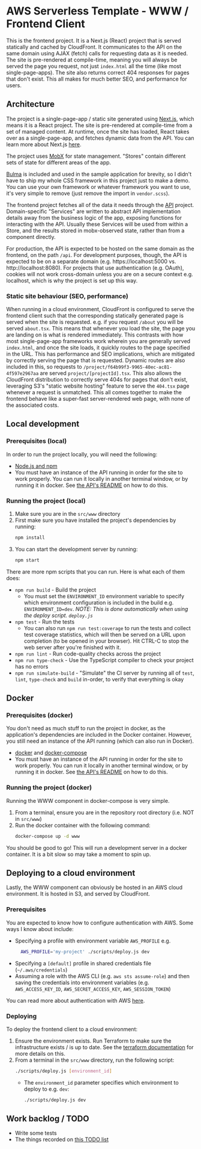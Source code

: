 # AWS Serverless Template - WWW / Frontend Client

This is the frontend project. It is a Next.js (React) project that is served statically and cached by CloudFront. It communicates to the API on the same domain using AJAX (fetch) calls for requesting data as it is needed. The site is pre-rendered at compile-time, meaning you will always be served the page you request, not just `index.html` all the time (like most single-page-apps). The site also returns correct 404 responses for pages that don't exist. This all makes for much better SEO, and performance for users.

## Architecture

The project is a single-page-app / static site generated using [Next.js](https://github.com/vercel/next.js/), which means it is a React project. The site is pre-rendered at compile-time from a set of managed content. At runtime, once the site has loaded, React takes over as a single-page-app, and fetches dynamic data from the API. You can learn more about Next.js [here](https://nextjs.org/).

The project uses [MobX](https://mobx.js.org/README.html) for state management. "Stores" contain different sets of state for different areas of the app.

[Bulma](https://bulma.io/) is included and used in the sample application for brevity, so I didn't have to ship my whole CSS framework in this project just to make a demo. You can use your own framework or whatever framework you want to use, it's very simple to remove (just remove the import in `vendor.scss`).

The frontend project fetches all of the data it needs through the [API](../api/README.md) project. Domain-specific "Services" are written to abstract API implementation details away from the business logic of the app, exposing functions for interacting with the API. Usually these Services will be used from within a Store, and the results stored in mobx-observed state, rather than from a component directly.

For production, the API is expected to be hosted on the same domain as the frontend, on the path `/api`. For development purposes, though, the API is expected to be on a separate domain (e.g. https://localhost:5000 vs. http://localhost:8080). For projects that use authentication (e.g. OAuth), cookies will not work cross-domain unless you are on a secure context e.g. localhost, which is why the project is set up this way.

### Static site behaviour (SEO, performance)
When running in a cloud environment, CloudFront is configured to serve the frontend client such that the corresponding statically generated page is served when the site is requested. e.g. if you request `/about` you will be served `about.tsx`. This means that whenever you load the site, the page you are landing on is what is rendered immediately. This contrasts with how most single-page-app frameworks work wherein you are generally served `index.html`, and once the site loads, it quickly routes to the page specified in the URL. This has performance and SEO implications, which are mitigated by correctly serving the page that is requested. Dynamic routes are also included in this, so requests to `/project/f64b99f3-9965-40ec-ac81-4f597e2967aa` are served `project/[projectId].tsx`. This also allows the CloudFront distribution to correctly serve 404s for pages that don't exist, leveraging S3's "static website hosting" feature to serve the `404.tsx` page whenever a request is unmatched. This all comes together to make the frontend behave like a super-fast server-rendered web page, with none of the associated costs.

## Local development

### Prerequisites (local)

In order to run the project locally, you will need the following:

  - [Node.js and npm](https://nodejs.org)
  - You must have an instance of the API running in order for the site to work properly. You can run it locally in another terminal window, or by running it in docker. See [the API's README](../api/README.md) on how to do this.

### Running the project (local)

1. Make sure you are in the `src/www` directory
1. First make sure you have installed the project's dependencies by running:
    ```sh
    npm install
    ```
1. You can start the development server by running:
    ```sh
    npm start
    ```

There are more npm scripts that you can run. Here is what each of them does:
  - `npm run build` - Build the project
    - You must set the `ENVIRONMENT_ID` environment variable to specify which environment configuration is included in the build e.g. `ENVIRONMENT_ID=dev`. _NOTE: This is done automatically when using the deploy script. `deploy.js`_
  - `npm test` - Run the tests
    - You can also run `npm run test:coverage` to run the tests and collect test coverage statistics, which will then be served on a URL upon completion (to be opened in your browser). Hit CTRL-C to stop the web server after you're finished with it.
  - `npm run lint` - Run code-quality checks across the project
  - `npm run type-check` - Use the TypeScript compiler to check your project has no errors
  - `npm run simulate-build` - "Simulate" the CI server by running all of `test`, `lint`, `type-check` and `build` in-order, to verify that everything is okay

## Docker

### Prerequisites (docker)

You don't need as much stuff to run the project in docker, as the application's dependencies are included in the Docker container. However, you still need an instance of the API running (which can also run in Docker).

  - [docker](https://docs.docker.com/get-docker/) and [docker-compose](https://docs.docker.com/compose/install/)
  - You must have an instance of the API running in order for the site to work properly. You can run it locally in another terminal window, or by running it in docker. See [the API's README](../api/README.md) on how to do this.


### Running the project (docker)

Running the WWW component in docker-compose is very simple.

1. From a terminal, ensure you are in the repository root directory (i.e. NOT in `src/www`)
1. Run the docker container with the following command:
    ```sh
    docker-compose up -d www
    ```

You should be good to go! This will run a development server in a docker container. It is a bit slow so may take a moment to spin up.

## Deploying to a cloud environment

Lastly, the WWW component can obviously be hosted in an AWS cloud environment. It is hosted in S3, and served by CloudFront.

### Prerequisites
You are expected to know how to configure authentication with AWS. Some ways I know about include:
  - Specifying a profile with environment variable `AWS_PROFILE` e.g.
      ```sh
        AWS_PROFILE='my-project' ./scripts/deploy.js dev
      ```
  - Specifying a `[default]` profile in shared credentials file (`~/.aws/credentials`)
  - Assuming a role with the AWS CLI (e.g. `aws sts assume-role`) and then saving the credentials into environment variables (e.g. `AWS_ACCESS_KEY_ID`, `AWS_SECRET_ACCESS_KEY`, `AWS_SESSION_TOKEN`)

You can read more about authentication with AWS [here](https://docs.aws.amazon.com/cli/latest/userguide/cli-chap-configure.html).

### Deploying
To deploy the frontend client to a cloud environment:

1. Ensure the environment exists. Run Terraform to make sure the infrastructure exists / is up to date. See the [terraform documentation](../../terraform/README.md) for more details on this.
1. From a terminal in the `src/www` directory, run the following script:
    ```sh
    ./scripts/deploy.js [environment_id]
    ```
    - The `environment_id` parameter specifies which environment to deploy to e.g. `dev`:
      ```sh
      ./scripts/deploy.js dev
      ```


## Work backlog / TODO

  <!-- - _Nothing at-present_. -->
  - Write some tests
  - The things recorded on [this TODO list](https://todo.winsauce.com/project/6d13521b-d9a5-4ec9-b44c-852578a4b355/)
